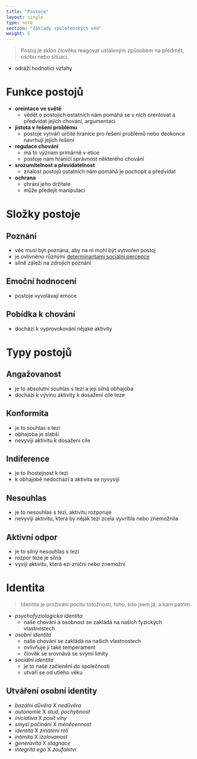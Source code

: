```yaml
---
title: "Postoje"
layout: single
type: note
section: "Základy společenských věd"
weight: 5
---
```

> Postoj je sklon člověka reagovat ustáleným způsobem na předmět, osobu nebo situaci.

- odráží hodnotící vztahy
# Funkce postojů
- **oreintace ve světě**
    - vědět o postojích ostatních nám pomáhá se v nich orentovat a předvídat jejich chování, argumentaci
- **jistota v řešení problému**
    - postoje vytváří určité hranice pro řešení problémů nebo deokonce navrhují jejich řešení
- **regulace chování**
    - má to význam primárně v etice
    - postoje nám hraničí správnost některého chování
- **srozumitelnost a převídatelnost**
    - znalost postojů ostatních nám pomáhá je pochopit a předvídat
- **ochrana**
    - chrání jeho držitele
    - může předejít manipulaci
# Složky postoje
## Poznání
- věc musí být poznána, aby na ni mohl být vytvořen postoj
- je ovlivněno různými [determinantami sociální percepce](/notes/school/social-sciences/social-perception#determinanty-sociální-percepce)
- silně záleží na zdrojích poznání
## Emoční hodnocení
- postoje vyvolávají emoce
## Pobídka k chování
- docházi k vyprovokování nějaké aktivity
# Typy postojů
## Angažovanost
- je to absolutní souhlas s tezí a její silná obhajoba
- dochází k vývinu aktivity k dosažení cíle teze
## Konformita
- je to souhlas s tezí
- obhajoba je slabší
- nevyvijí aktivitu k dosažení cíle
## Indiference
- je to lhostejnost k tezi
- k obhajobě nedochází a aktivita se nyvyvijí
## Nesouhlas
- je to nesouhlas s tezí, aktivitu rozporuje
- nevyvijí aktivitu, která by nějak tezi zcela vyvrítila nebo znemožnila
## Aktivní odpor
- je to silný nesouhlas s tezí
- rozpor teze je silná
- vyvijí aktivitu, která ezi zniční nebo znemožní
# Identita
> Identita je prožívání pocitu totožnosti, toho, kdo jsem já, a kam patřím.

- _psychofyziologická identita_
    - naše chování a osobnost se zakládá na našich fyzických vlastnostech
- _osobní identita_
    - naše chování se zakládá na našich vlastnostech
    - ovlivňuje ji také temperament
    - člověk se srovnává se svými limity
- _sociální identita_
    - je to naše začlenění do společnosti
    - utváří se od utlého věku
## Utváření osobní identity
- _bazální důvěra_ X _nedůvěra_
- _autonomie_ X _stud, pochybnost_
- _iniciativa_ X _posit viny_
- _smysl počínání_ X _méněcennost_
- _identita_ X _zmatení rolí_
- _intimita_ X _izolovanost_
- _generavita_ X _stagnace_
- _integrita ego_ X _zoufalství_